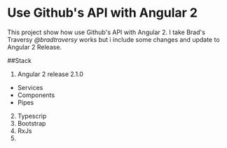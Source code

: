 # Use Github's API with Angular 2

This project show how use Github's API with Angular 2. I 
take Brad's Traversy *@bradtraversy* works but i include some changes and 
update to Angular 2 Release.

##Stack

1. Angular 2 release 2.1.0

* Services
* Components
* Pipes

2. Typescrip
3. Bootstrap
4. RxJs
5. 
